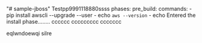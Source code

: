"# sample-jboss" 
Testpp9991118880ssss
phases:
  pre_build:
    commands:
      - pip install awscli --upgrade --user
      - echo `aws --version`
      - echo Entered the install phase........
	  cccccc
	  ccccccccc
	  ccccccc



eqlwndoewqi
silre










